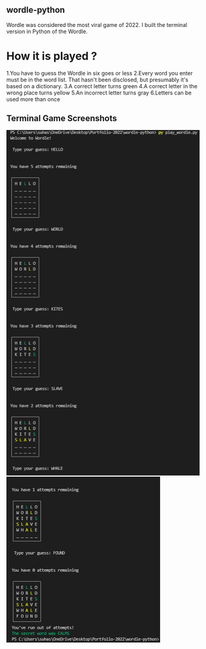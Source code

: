 ## wordle-python
Wordle was considered the most viral game of 2022. I built the terminal version in Python of the Wordle. 

# How it is played ?

1.You have to guess the Wordle in six goes or less
2.Every word you enter must be in the word list. That hasn't been disclosed, but presumably it's based on a dictionary.
3.A correct letter turns green
4.A correct letter in the wrong place turns yellow
5.An incorrect letter turns gray
6.Letters can be used more than once


## Terminal Game Screenshots

![alt text](https://github.com/suhashollakc/wordle-python/blob/main/op-1.PNG?raw=true)
![alt text](https://github.com/suhashollakc/wordle-python/blob/main/op-2.PNG?raw=true)
